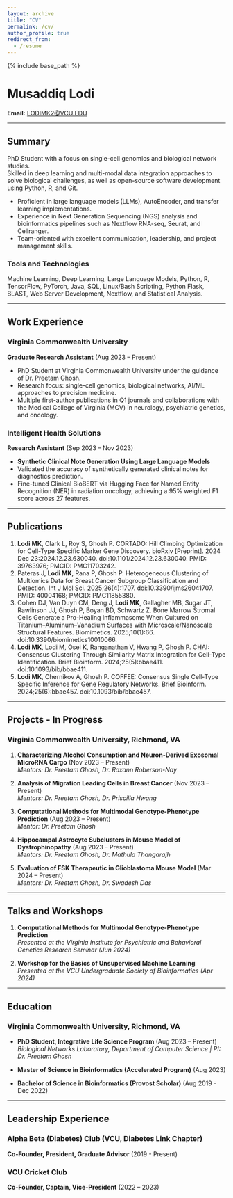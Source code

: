 ```yaml
---
layout: archive
title: "CV"
permalink: /cv/
author_profile: true
redirect_from:
  - /resume
---
```


{% include base_path %}

# Musaddiq Lodi

**Email:** LODIMK2@VCU.EDU  

---

## Summary

PhD Student with a focus on single-cell genomics and biological network studies.  
Skilled in deep learning and multi-modal data integration approaches to solve biological challenges, as well as open-source software development using Python, R, and Git.

- Proficient in large language models (LLMs), AutoEncoder, and transfer learning implementations.  
- Experience in Next Generation Sequencing (NGS) analysis and bioinformatics pipelines such as Nextflow RNA-seq, Seurat, and Cellranger.  
- Team-oriented with excellent communication, leadership, and project management skills.

### Tools and Technologies
Machine Learning, Deep Learning, Large Language Models, Python, R, TensorFlow, PyTorch, Java, SQL, Linux/Bash Scripting, Python Flask, BLAST, Web Server Development, Nextflow, and Statistical Analysis.

---

## Work Experience

### Virginia Commonwealth University  
**Graduate Research Assistant** (Aug 2023 – Present)  

- PhD Student at Virginia Commonwealth University under the guidance of Dr. Preetam Ghosh.
- Research focus: single-cell genomics, biological networks, AI/ML approaches to precision medicine.
- Multiple first-author publications in Q1 journals and collaborations with the Medical College of Virginia (MCV) in neurology, psychiatric genetics, and oncology.

### Intelligent Health Solutions  
**Research Assistant** (Sep 2023 – Nov 2023)  

- **Synthetic Clinical Note Generation Using Large Language Models**  
- Validated the accuracy of synthetically generated clinical notes for diagnostics prediction.
- Fine-tuned Clinical BioBERT via Hugging Face for Named Entity Recognition (NER) in radiation oncology, achieving a 95% weighted F1 score across 27 features.

---

## Publications

1. **Lodi MK**, Clark L, Roy S, Ghosh P. CORTADO: Hill Climbing Optimization for Cell-Type Specific Marker Gene Discovery. bioRxiv [Preprint]. 2024 Dec 23:2024.12.23.630040. doi:10.1101/2024.12.23.630040. PMID: 39763976; PMCID: PMC11703242.
2. Pateras J, **Lodi MK**, Rana P, Ghosh P. Heterogeneous Clustering of Multiomics Data for Breast Cancer Subgroup Classification and Detection. Int J Mol Sci. 2025;26(4):1707. doi:10.3390/ijms26041707. PMID: 40004168; PMCID: PMC11855380.
3. Cohen DJ, Van Duyn CM, Deng J, **Lodi MK**, Gallagher MB, Sugar JT, Rawlinson JJ, Ghosh P, Boyan BD, Schwartz Z. Bone Marrow Stromal Cells Generate a Pro-Healing Inflammasome When Cultured on Titanium–Aluminum–Vanadium Surfaces with Microscale/Nanoscale Structural Features. Biomimetics. 2025;10(1):66. doi:10.3390/biomimetics10010066.
4. **Lodi MK**, Lodi M, Osei K, Ranganathan V, Hwang P, Ghosh P. CHAI: Consensus Clustering Through Similarity Matrix Integration for Cell-Type Identification. Brief Bioinform. 2024;25(5):bbae411. doi:10.1093/bib/bbae411.
5. **Lodi MK**, Chernikov A, Ghosh P. COFFEE: Consensus Single Cell-Type Specific Inference for Gene Regulatory Networks. Brief Bioinform. 2024;25(6):bbae457. doi:10.1093/bib/bbae457.
---

## Projects - In Progress

### Virginia Commonwealth University, Richmond, VA  

1. **Characterizing Alcohol Consumption and Neuron-Derived Exosomal MicroRNA Cargo** (Nov 2023 – Present)  
   *Mentors: Dr. Preetam Ghosh, Dr. Roxann Roberson-Nay*

2. **Analysis of Migration Leading Cells in Breast Cancer** (Nov 2023 – Present)  
   *Mentors: Dr. Preetam Ghosh, Dr. Priscilla Hwang*

3. **Computational Methods for Multimodal Genotype-Phenotype Prediction** (Aug 2023 – Present)  
   *Mentor: Dr. Preetam Ghosh*

4. **Hippocampal Astrocyte Subclusters in Mouse Model of Dystrophinopathy** (Aug 2023 – Present)  
   *Mentors: Dr. Preetam Ghosh, Dr. Mathula Thangarajh*

5. **Evaluation of FSK Therapeutic in Glioblastoma Mouse Model** (Mar 2024 – Present)  
   *Mentors: Dr. Preetam Ghosh, Dr. Swadesh Das*

---

## Talks and Workshops

1. **Computational Methods for Multimodal Genotype-Phenotype Prediction**  
   *Presented at the Virginia Institute for Psychiatric and Behavioral Genetics Research Seminar (Jun 2024)*

2. **Workshop for the Basics of Unsupervised Machine Learning**  
   *Presented at the VCU Undergraduate Society of Bioinformatics (Apr 2024)*

---

## Education

### Virginia Commonwealth University, Richmond, VA  
- **PhD Student, Integrative Life Science Program** (Aug 2023 – Present)  
  *Biological Networks Laboratory, Department of Computer Science | PI: Dr. Preetam Ghosh*

- **Master of Science in Bioinformatics (Accelerated Program)** (Aug 2023)

- **Bachelor of Science in Bioinformatics (Provost Scholar)** (Aug 2019 - Dec 2022)

---

## Leadership Experience

### Alpha Beta (Diabetes) Club (VCU, Diabetes Link Chapter)  
**Co-Founder, President, Graduate Advisor** (2019 - Present)

### VCU Cricket Club  
**Co-Founder, Captain, Vice-President** (2022 – 2023)
